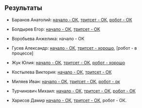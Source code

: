 ## Результаты

- Баранов Анатолий: [начало - ОК](/2016.cpp/task0/baranov/), [тритсет - ОК](/2016.cpp/task0/baranov/#1), [робот - ОК](/2016.cpp/task0/baranov/#2)

- Болдырев Егор: [начало - ОК](/2016.cpp/task0/boldyrev/), [тритсет - OK](/2016.cpp/task0/boldyrev/)

- Воробьева Анжелика: начало - ОК

- Гусев Александр: [начало - ОК](/2016.cpp/task0/gusev/), [тритсет - хорошо](/2016.cpp/task0/gusev/#1), [робот - в процессе]

- Жук Юлия: [начало - ОК](/2016.cpp/task0/zhuk/), [тритсет - ОК](/2016.cpp/task0/zhuk/#1), [робот - хорошо](/2016.cpp/task0/zhuk/#2)

- Костылева Виктория: [начало - ОК](/2016.cpp/task0/kostyleva/), [тритсет - ОК](/2016.cpp/task0/kostyleva/#1)

- Миляев Иван: [начало - ОК](/2016.cpp/task0/milyaev/), [тритсет - ОК](/2016.cpp/task0/milyaev/#1), [робот - ок](/2016.cpp/task0/milyaev/#1)

- Турчинович Михаил: [начало - ОК](/2016.cpp/task0/turchinovich/), [тритсет - ОК](/2016.cpp/task0/turchinovich/#1), [робот - ОК](/2016.cpp/task0/turchinovich/#2)

- Харисов Дамир [начало - ОК](/2016.cpp/task0/kharisov/), [тритсет - ОК](/2016.cpp/task0/kharisov/#1), робот - ОК.
